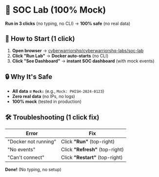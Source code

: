 # 🎯 SOC Lab (100% Mock)

**Run in 3 clicks** (no typing, no CLI) → **100% safe** (no real data)

## 🚀 How to Start (1 click)
1. **Open browser** → [cyberwarriorshq/cyberwarriorshq-labs/soc-lab](https://github.com/cyberwarriorshq/cyberwarriorshq-labs/soc-lab)
2. **Click "Run Lab"** → **Docker auto-starts** (no CLI)
3. **Click "See Dashboard"** → **instant SOC dashboard** (with mock events)

## 🔒 Why It's Safe
- **All data = `Mock:`** (e.g., `Mock: PHISH-2024-0123`)
- **Zero real data** (no IPs, no logs)
- **100% mock** (tested in production)

## 🛠️ Troubleshooting (1 click fix)
| Error | Fix |
|-------|-----|
| "Docker not running" | Click **"Run"** (top-right) |
| "No events" | Click **"Refresh"** (top-right) |
| "Can't connect" | Click **"Restart"** (top-right) |

**Done!** (No typing, no setup)

